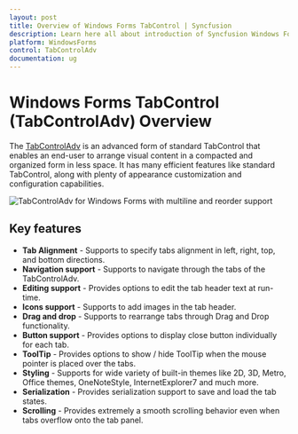 ```yaml
---
layout: post
title: Overview of Windows Forms TabControl | Syncfusion
description: Learn here all about introduction of Syncfusion Windows Forms TabControl (TabControlAdv) control, its elements and more details.
platform: WindowsForms
control: TabControlAdv 
documentation: ug
---
```


# Windows Forms TabControl (TabControlAdv) Overview

The [TabControlAdv](https://help.syncfusion.com/cr/windowsforms/Syncfusion.Windows.Forms.Tools.TabControlAdv.html) is an advanced form of standard TabControl that enables an end-user to arrange visual content in a compacted and organized form in less space. It has many efficient features like standard TabControl, along with plenty of appearance customization and configuration capabilities. 

![TabControlAdv for Windows Forms with multiline and reorder support](Overview_images/Overview.png)

## Key features

* **Tab Alignment** - Supports to specify tabs alignment in left, right, top, and bottom directions.
* **Navigation support** - Supports to navigate through the tabs of the TabControlAdv.
* **Editing support** - Provides options to edit the tab header text at run-time.
* **Icons support** - Supports to add images in the tab header.
* **Drag and drop** - Supports to rearrange tabs through Drag and Drop functionality. 
* **Button support** - Provides options to display close button individually for each tab.
* **ToolTip** - Provides options to show / hide ToolTip when the mouse pointer is placed over the tabs.
* **Styling** - Supports for wide variety of built-in themes like 2D, 3D, Metro, Office themes, OneNoteStyle, InternetExplorer7 and much more.
* **Serialization** - Provides serialization support to save and load the tab states. 
* **Scrolling** - Provides extremely a smooth scrolling behavior even when tabs overflow onto the tab panel.
